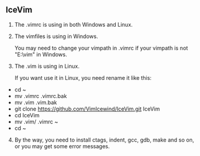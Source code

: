 IceVim
-------------------------------------------------------------------------------
1. The .vimrc  is using in both Windows and Linux.

2. The vimfiles is using in Windows.

    You may need to change your vimpath in .vimrc if your vimpath is not
  "E:\vim" in Windows.

3. The .vim is using in Linux.

    If you want use it in Linux, you need rename it like this:

  * cd ~
  * mv .vimrc .vimrc.bak
  * mv .vim .vim.bak
  * git clone https://github.com/VimIcewind/IceVim.git IceVim
  * cd IceVim
  * mv .vim/ .vimrc  ~
  * cd ~

4. By the way, you need to install ctags, indent, gcc, gdb, make and so on,
  or you may get some error messages.

